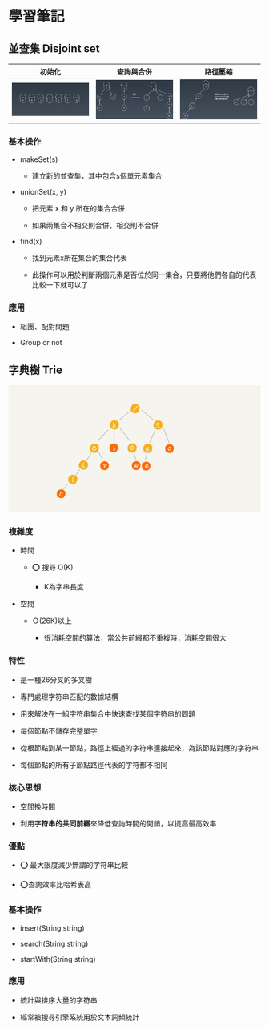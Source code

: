 # 學習筆記

## 並查集 Disjoint set

| 初始化                                                       | 查詢與合併                                                   | 路徑壓縮                                                     |
| ------------------------------------------------------------ | ------------------------------------------------------------ | ------------------------------------------------------------ |
| <img src="./image/image-20201206132557324.png" alt="image-20201206132557324" style="zoom:50%;" /> | <img src="./image/image-20201206132659462.png" alt="image-20201206132659462" style="zoom:50%;" /> | <img src="./image/image-20201206132745312.png" alt="image-20201206132745312" style="zoom:50%;" /> |

### 基本操作

- makeSet(s)

	- 建立新的並查集，其中包含s個單元素集合

- unionSet(x, y)

	- 把元素 x 和 y 所在的集合合併

	- 如果兩集合不相交則合併，相交則不合併

- find(x)

	- 找到元素x所在集合的集合代表

	- 此操作可以用於判斷兩個元素是否位於同一集合，只要將他們各自的代表比較一下就可以了

### 應用

- 組團、配對問題

- Group or not

  

## 字典樹 Trie

![image-20201206133112132](./image/image-20201206133112132.png)

### 複雜度

- 時間

	- ⭕ 搜尋 O(K)

		- K為字串長度

- 空間

	- Ｏ(26K)以上

		- 很消耗空間的算法，當公共前綴都不重複時，消耗空間很大

### 特性

- 是一種26分叉的多叉樹

- 專門處理字符串匹配的數據結構

- 用來解決在一組字符串集合中快速查找某個字符串的問題

- 每個節點不儲存完整單字

- 從根節點到某一節點，路徑上經過的字符串連接起來，為該節點對應的字符串

- 每個節點的所有子節點路徑代表的字符都不相同

### 核心思想

- 空間換時間

- 利用**字符串的共同前綴**來降低查詢時間的開銷，以提高最高效率

### 優點

- ⭕ 最大限度減少無謂的字符串比較

- ⭕查詢效率比哈希表高

### 基本操作

- insert(String string)

- search(String string)

- startWith(String string)

### 應用

- 統計與排序大量的字符串

- 經常被搜尋引擎系統用於文本詞頻統計

